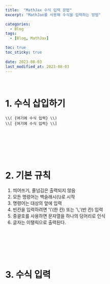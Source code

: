 ```yaml
---
title:  "MathJax 수식 입력 문법"
excerpt: "MathJax를 사용해 수식을 입력하는 방법"

categories:
  - Blog
tags:
  - [Blog, MathJax]

toc: true
toc_sticky: true
 
date: 2023-08-03
last_modified_at: 2023-08-03
---
```


&nbsp;

# 1. 수식 삽입하기
```mathjax
\\( {여기에 수식 입력} \\)
\\[ {여기에 수식 입력} \\]
```

&nbsp;

&nbsp;

&nbsp;

# 2. 기본 규칙
1. 띄어쓰기, 줄넘김은 출력되지 않음
2. 모든 명령어는 백슬래시(\\)로 시작
3. 명령어는 대상의 앞에 입력
4. 빈칸을 입력하려면 '\\'(한 칸) 또는 '\\,'(반 칸) 입력
5. 중괄호를 사용하면 문자열을 하나의 덩어리로 인식
6. 글자는 이탤릭으로 출력된다.

&nbsp;

&nbsp;

&nbsp;

# 3. 수식 입력
